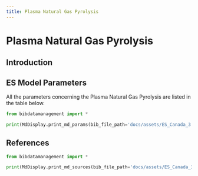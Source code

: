 ```yaml
---
title: Plasma Natural Gas Pyrolysis
---
```


# Plasma Natural Gas Pyrolysis

## Introduction

## ES Model Parameters

All the parameters concerning the Plasma Natural Gas Pyrolysis are
listed in the table below.

```python exec="on"
from bibdatamanagement import *

print(MdDisplay.print_md_params(bib_file_path='docs/assets/ES_Canada_3.bib',filter_entry='NG_PYROLYSIS_PLASMA'))
```

## References

```python exec="on"
from bibdatamanagement import *

print(MdDisplay.print_md_sources(bib_file_path='docs/assets/ES_Canada_3.bib',filter_entry='NG_PYROLYSIS_PLASMA'))
```
